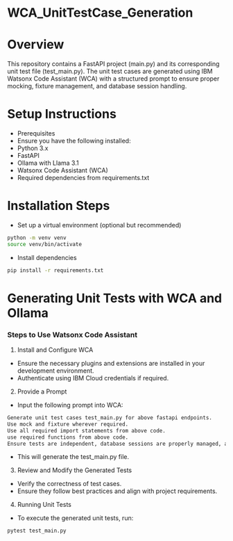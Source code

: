 # WCA_UnitTestCase_Generation
# Overview

This repository contains a FastAPI project (main.py) and its corresponding unit test file (test_main.py). The unit test cases are generated using IBM Watsonx Code Assistant (WCA) with a structured prompt to ensure proper mocking, fixture management, and database session handling.

# Setup Instructions

- Prerequisites
- Ensure you have the following installed:
- Python 3.x
- FastAPI
- Ollama with Llama 3.1
- Watsonx Code Assistant (WCA)
- Required dependencies from requirements.txt

# Installation Steps

- Set up a virtual environment (optional but recommended)

```sh
python -m venv venv
source venv/bin/activate
```
- Install dependencies

```sh
pip install -r requirements.txt
```

# Generating Unit Tests with WCA and Ollama

### Steps to Use Watsonx Code Assistant

1. Install and Configure WCA
- Ensure the necessary plugins and extensions are installed in your development environment.
- Authenticate using IBM Cloud credentials if required.
2. Provide a Prompt
- Input the following prompt into WCA:

```sh
Generate unit test cases test_main.py for above fastapi endpoints.
Use mock and fixture wherever required.
Use all required import statements from above code.
use required functions from above code.
Ensure tests are independent, database sessions are properly managed, and avoid fixture not found errors.
```
- This will generate the test_main.py file.

3. Review and Modify the Generated Tests
- Verify the correctness of test cases.
- Ensure they follow best practices and align with project requirements.

4. Running Unit Tests
- To execute the generated unit tests, run:
```sh
pytest test_main.py
```





